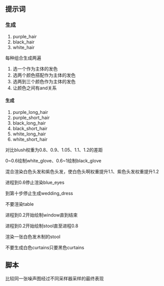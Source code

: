 ## 提示词
### 生成
1. purple_hair
2. black_hair
3. white_hair

每种组合生成两遍


1. 选一个作为主体的发色
2. 选两个颜色搭配作为主体的发色
3. 选两到三个颜色作为主体的发色
4. 让颜色之间有and关系

#### 生成
1. purple_long_hair
2. purple_short_hair
3. black_long_hair
4. black_short_hair
5. white_long_hair
6. white_short_hair

对比blush权重为0.8、0.9、1.05、1.1、1.2的差距

0~0.6绘制white_glove、0.6~1绘制black_glove

混合渲染白色头发和紫色头发，使白色头啊权重提升1.1、紫色头发权重提升1.2

进程到0.6停止渲染blue_eyes

到第十步停止生成wedding_dress

不要渲染table

进程到0.2开始绘制window直到结束

进程到0.2开始绘制stool直至进程0.8

渲染一张白色发木制的stool

不要生成白色curtains只要黑色curtains 



## 脚本

比较同一张噪声图经过不同采样器采样的最终表现